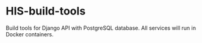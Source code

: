 # HIS-build-tools
Build tools for Django API with PostgreSQL database. All services will run in Docker containers.

